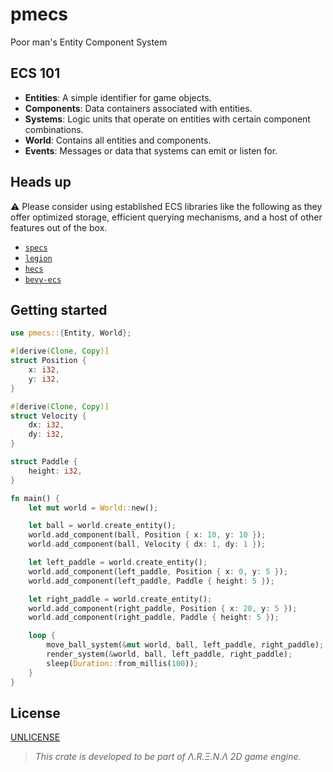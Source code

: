 # pmecs
Poor man's Entity Component System

## ECS 101
- **Entities**: A simple identifier for game objects.
- **Components**: Data containers associated with entities.
- **Systems**: Logic units that operate on entities with certain component combinations.
- **World**: Contains all entities and components.
- **Events**: Messages or data that systems can emit or listen for.


## Heads up
⚠️ Please consider using established ECS libraries like the following as they offer optimized storage, efficient querying mechanisms, and a host of other features out of the box.
- [`specs`](https://crates.io/crates/specs)
- [`legion`](https://crates.io/crates/legion)
- [`hecs`](https://crates.io/crates/hecs)
- [`bevy-ecs`](https://crates.io/crates/bevy_ecs)

## Getting started

```rust
use pmecs::{Entity, World};

#[derive(Clone, Copy)]
struct Position {
    x: i32,
    y: i32,
}

#[derive(Clone, Copy)]
struct Velocity {
    dx: i32,
    dy: i32,
}

struct Paddle {
    height: i32,
}

fn main() {
    let mut world = World::new();

    let ball = world.create_entity();
    world.add_component(ball, Position { x: 10, y: 10 });
    world.add_component(ball, Velocity { dx: 1, dy: 1 });

    let left_paddle = world.create_entity();
    world.add_component(left_paddle, Position { x: 0, y: 5 });
    world.add_component(left_paddle, Paddle { height: 5 });

    let right_paddle = world.create_entity();
    world.add_component(right_paddle, Position { x: 20, y: 5 });
    world.add_component(right_paddle, Paddle { height: 5 });

    loop {
        move_ball_system(&mut world, ball, left_paddle, right_paddle);
        render_system(&world, ball, left_paddle, right_paddle);
        sleep(Duration::from_millis(100));
    }
}

```

## License

[UNLICENSE](https://github.com/ziyasal/pmecs/blob/main/LICENSE)

> _This crate is developed to be part of Λ.R.Ξ.N.Λ 2D game engine._

